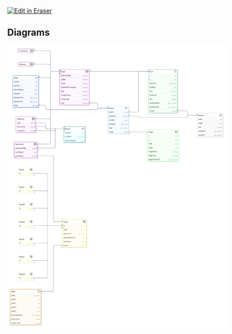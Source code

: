 <p><a target="_blank" href="https://app.eraser.io/workspace/15qsY1hWxzqtPKWUTR7b" id="edit-in-eraser-github-link"><img alt="Edit in Eraser" src="https://firebasestorage.googleapis.com/v0/b/second-petal-295822.appspot.com/o/images%2Fgithub%2FOpen%20in%20Eraser.svg?alt=media&amp;token=968381c8-a7e7-472a-8ed6-4a6626da5501"></a></p>




<!-- eraser-additional-content -->
## Diagrams
<!-- eraser-additional-files -->
<a href="/docs/UML-Diagram-Tetris Game UML Class Diagram-1.eraserdiagram" data-element-id="ZwZxmR7E13kgwsfYJvJdS"><img src="/.eraser/15qsY1hWxzqtPKWUTR7b___zlFodloyGvYkLSaI6qhO7M2eCWc2___---diagram----db7c14400ddad002661fcc494462107e-Tetris-Game-UML-Class-Diagram.png" alt="" data-element-id="ZwZxmR7E13kgwsfYJvJdS" /></a>
<!-- end-eraser-additional-files -->
<!-- end-eraser-additional-content -->
<!--- Eraser file: https://app.eraser.io/workspace/15qsY1hWxzqtPKWUTR7b --->